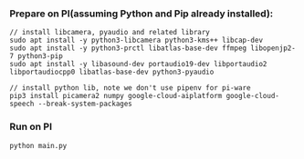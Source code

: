 ### Prepare on PI(assuming Python and Pip already installed):

```
// install libcamera, pyaudio and related library
sudo apt install -y python3-libcamera python3-kms++ libcap-dev
sudo apt install -y python3-prctl libatlas-base-dev ffmpeg libopenjp2-7 python3-pip
sudo apt install -y libasound-dev portaudio19-dev libportaudio2 libportaudiocpp0 libatlas-base-dev python3-pyaudio

// install python lib, note we don't use pipenv for pi-ware
pip3 install picamera2 numpy google-cloud-aiplatform google-cloud-speech --break-system-packages
```

### Run on PI

```
python main.py
```
